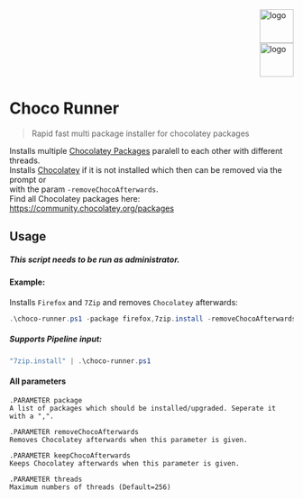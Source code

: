 <div class="row">
  <div class="column">
    <img align="right" src="https://em-content.zobj.net/thumbs/60/microsoft/319/horse_1f40e.png" alt="logo" width="60">
  </div>
  <div class="column">
    <img align="right" src="https://em-content.zobj.net/thumbs/60/microsoft/319/chocolate-bar_1f36b.png" alt="logo" width="60">
  </div>
</div>

# Choco Runner

> Rapid fast multi package installer for chocolatey packages

Installs multiple [Chocolatey Packages](https://community.chocolatey.org/packages) paralell to each other with different threads.  
Installs [Chocolatey](https://chocolatey.org/) if it is not installed which then can be removed via the prompt or  
with the param `-removeChocoAfterwards`.  
Find all Chocolatey packages here: https://community.chocolatey.org/packages

## Usage
##### This script needs to be run as administrator.
#### Example:
Installs `Firefox` and `7Zip` and removes `Chocolatey` afterwards:
```PowerShell
.\choco-runner.ps1 -package firefox,7zip.install -removeChocoAfterwards
```
##### Supports Pipeline input:
```PowerShell
"7zip.install" | .\choco-runner.ps1
```

#### All parameters
```
.PARAMETER package
A list of packages which should be installed/upgraded. Seperate it with a ",".

.PARAMETER removeChocoAfterwards
Removes Chocolatey afterwards when this parameter is given.

.PARAMETER keepChocoAfterwards
Keeps Chocolatey afterwards when this parameter is given.

.PARAMETER threads
Maximum numbers of threads (Default=256)
```
